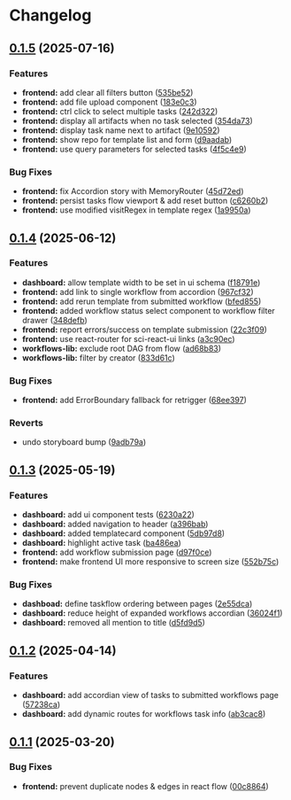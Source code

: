 # Changelog

## [0.1.5](https://github.com/DiamondLightSource/workflows/compare/workflows-lib@v0.1.4...workflows-lib@v0.1.5) (2025-07-16)


### Features

* **frontend:** add clear all filters button ([535be52](https://github.com/DiamondLightSource/workflows/commit/535be5257641d2cd167e51ecba2f7a84f2e016f0))
* **frontend:** add file upload component ([183e0c3](https://github.com/DiamondLightSource/workflows/commit/183e0c3c899cc7e3de98e7f9ecf40e7da996a2dc))
* **frontend:** ctrl click to select multiple tasks ([242d322](https://github.com/DiamondLightSource/workflows/commit/242d322f644bf9c897d13d7ca403cb7b788962ba))
* **frontend:** display all artifacts when no task selected ([354da73](https://github.com/DiamondLightSource/workflows/commit/354da7339c7fe4666bc35d4a494ea6532e1f097d))
* **frontend:** display task name next to artifact ([9e10592](https://github.com/DiamondLightSource/workflows/commit/9e10592c332646f906bd6d38daf9638a5e33f30a))
* **frontend:** show repo for template list and form ([d9aadab](https://github.com/DiamondLightSource/workflows/commit/d9aadabf2b063482e5d897c954b09497550d6c14))
* **frontend:** use query parameters for selected tasks ([4f5c4e9](https://github.com/DiamondLightSource/workflows/commit/4f5c4e9d8cc29b00d06a2845fba8433dddd8f8ea))


### Bug Fixes

* **frontend:** fix Accordion story with MemoryRouter ([45d72ed](https://github.com/DiamondLightSource/workflows/commit/45d72ed620c6b175bc12067cd056bdbf270a6919))
* **frontend:** persist tasks flow viewport & add reset button ([c6260b2](https://github.com/DiamondLightSource/workflows/commit/c6260b2a73410b8e12e578470b91087a1c2a80ba))
* **frontend:** use modified visitRegex in template regex ([1a9950a](https://github.com/DiamondLightSource/workflows/commit/1a9950a38a71de19cb2c5e51d01ebf970f4e6af5))

## [0.1.4](https://github.com/DiamondLightSource/workflows/compare/workflows-lib@v0.1.3...workflows-lib@v0.1.4) (2025-06-12)


### Features

* **dashboard:** allow template width to be set in ui schema ([f18791e](https://github.com/DiamondLightSource/workflows/commit/f18791e02a3490c3061cd3f7e5df4d3cac36f277))
* **frontend:** add link to single workflow from accordion ([967cf32](https://github.com/DiamondLightSource/workflows/commit/967cf32a933e5166fb6eaf623618e13f9c050698))
* **frontend:** add rerun template from submitted workflow ([bfed855](https://github.com/DiamondLightSource/workflows/commit/bfed8555dac852e6386d6b0ad5c08b043c4faebd))
* **frontend:** added workflow status select component to workflow filter drawer ([348defb](https://github.com/DiamondLightSource/workflows/commit/348defbd7d3f541e6f046c7bf23125d3c700ad68))
* **frontend:** report errors/success on template submission ([22c3f09](https://github.com/DiamondLightSource/workflows/commit/22c3f09c78cecb4e0d28d107360e4ff40b6c1532))
* **frontend:** use react-router for sci-react-ui links ([a3c90ec](https://github.com/DiamondLightSource/workflows/commit/a3c90ec9b256e17e43bc17aef8b631367f7ec5db))
* **workflows-lib:** exclude root DAG from flow ([ad68b83](https://github.com/DiamondLightSource/workflows/commit/ad68b832b9c91b0a2ac69bce1fdd54bdf7f7306e))
* **workflows-lib:** filter by creator ([833d61c](https://github.com/DiamondLightSource/workflows/commit/833d61c7ec5bf83dfcd8ed6eb68f391b1862a4b1))


### Bug Fixes

* **frontend:** add ErrorBoundary fallback for retrigger ([68ee397](https://github.com/DiamondLightSource/workflows/commit/68ee397ea64c7e8dcef691879c9292b3955345e1))


### Reverts

* undo storyboard bump ([9adb79a](https://github.com/DiamondLightSource/workflows/commit/9adb79a91da6435aa2d324e8d73ed8b5d2530103))

## [0.1.3](https://github.com/DiamondLightSource/workflows/compare/workflows-lib@v0.1.2...workflows-lib@v0.1.3) (2025-05-19)


### Features

* **dashboard:** add ui component tests ([6230a22](https://github.com/DiamondLightSource/workflows/commit/6230a22ee6c247135b2dffb18447beadfe4476f0))
* **dashboard:** added navigation to header ([a396bab](https://github.com/DiamondLightSource/workflows/commit/a396bab8a82137806fc9610208aa5d5618ba3070))
* **dashboard:** added templatecard component ([5db97d8](https://github.com/DiamondLightSource/workflows/commit/5db97d8093629d2cc7dc608b6341e54ed6203a56))
* **dashboard:** highlight active task ([ba486ea](https://github.com/DiamondLightSource/workflows/commit/ba486eabbd3ab789972c9ed74b969fc461cbd986))
* **frontend:** add workflow submission page ([d97f0ce](https://github.com/DiamondLightSource/workflows/commit/d97f0ced22a94471e86078434db8ebeb4580abfb))
* **frontend:** make frontend UI more responsive to screen size ([552b75c](https://github.com/DiamondLightSource/workflows/commit/552b75c60c1f4d90bbda39623a0a4d0300dd7a0a))


### Bug Fixes

* **dashboad:** define taskflow ordering between pages ([2e55dca](https://github.com/DiamondLightSource/workflows/commit/2e55dca2070f78fc9fa6c527a7e19c18a4064675))
* **dashboard:** reduce height of expanded workflows accordian ([36024f1](https://github.com/DiamondLightSource/workflows/commit/36024f18db71da75ddf7b40d8f9988675f116863))
* **dashboard:** removed all mention to title ([d5fd9d5](https://github.com/DiamondLightSource/workflows/commit/d5fd9d552b5dff37aec6a432ac2d597c59536b65))

## [0.1.2](https://github.com/DiamondLightSource/workflows/compare/workflows-lib@v0.1.1...workflows-lib@v0.1.2) (2025-04-14)


### Features

* **dashboard:** add accordian view of tasks to submitted workflows page ([57238ca](https://github.com/DiamondLightSource/workflows/commit/57238ca878185dad79395f5e97645c090d320960))
* **dashboard:** add dynamic routes for workflows task info ([ab3cac8](https://github.com/DiamondLightSource/workflows/commit/ab3cac86c92701ce9401cfb6e9906b4747ec586c))

## [0.1.1](https://github.com/DiamondLightSource/workflows/compare/workflows-lib@v0.1.0...workflows-lib@v0.1.1) (2025-03-20)


### Bug Fixes

* **frontend:** prevent duplicate nodes & edges in react flow ([00c8864](https://github.com/DiamondLightSource/workflows/commit/00c88643096777fc823a853a72fc62bd3921ca02))
